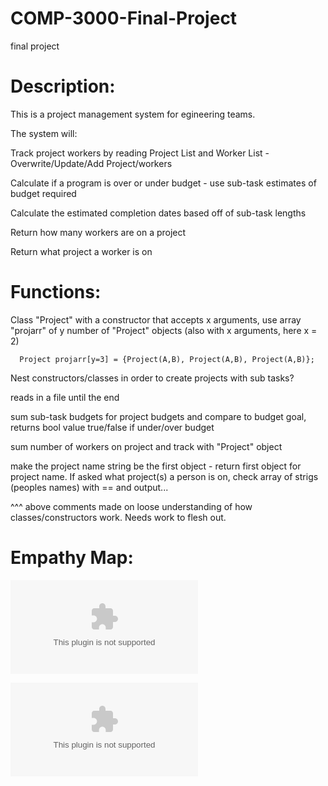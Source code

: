 # COMP-3000-Final-Project
final project

# Description: 
This is a project management system for egineering teams. 

The system will:

Track project workers by reading Project List and Worker List 
      - Overwrite/Update/Add Project/workers

Calculate if a program is over or under budget - use sub-task estimates of budget required

Calculate the estimated completion dates based off of sub-task lengths

Return how many workers are on a project

Return what project a worker is on


# Functions: 
Class "Project" with a constructor that accepts x arguments, use array "projarr" of y number of "Project" objects (also with x arguments, here x = 2)
      
      Project projarr[y=3] = {Project(A,B), Project(A,B), Project(A,B)};
      
Nest constructors/classes in order to create projects with sub tasks?

reads in a file until the end

sum sub-task budgets for project budgets and compare to budget goal, returns bool value true/false if under/over budget

sum number of workers on project and track with "Project" object

make the project name string be the first object - return first object for project name. If asked what project(s) a person is on, check array of strigs (peoples names) with == and output...

^^^ above comments made on loose understanding of how classes/constructors work. Needs work to flesh out. 
      
      
# Empathy Map:
![Empathy Map Link](https://github.com/rhw0016/COMP-3000-Final-Project/blob/master/Empathy%20Map.docx)

![Empathy Map Download](https://github.com/rhw0016/COMP-3000-Final-Project/raw/master/Empathy%20Map.docx)
